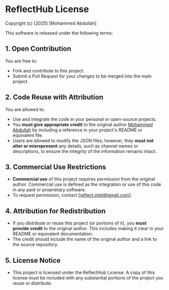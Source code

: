 # ReflectHub License

Copyright (c) [2025] [Mohammed Abdullah]

This software is released under the following terms:

## 1. Open Contribution
You are free to:
- Fork and contribute to this project.
- Submit a Pull Request for your changes to be merged into the main project.

## 2. Code Reuse with Attribution
You are allowed to:
- Use and integrate the code in your personal or open-source projects.
- You **must give appropriate credit** to the original author [Mohammed Abdullah](https://www.github.com/abdullah798155) by including a reference in your project's README or equivalent file.
- Users are allowed to modify the JSON files; however, they **must not alter or misrepresent** any details, such as channel names or descriptions, to ensure the integrity of the information remains intact.

## 3. Commercial Use Restrictions
- **Commercial use** of this project requires permission from the original author. Commercial use is defined as the integration or use of this code in any paid or proprietary software.
- To request permission, contact [reflect.intel@gmail.com].

## 4. Attribution for Redistribution
- If you distribute or reuse this project (or portions of it), you **must provide credit** to the original author. This includes making it clear in your README or equivalent documentation.
- The credit should include the name of the original author and a link to the source repository.

## 5. License Notice
- This project is licensed under the ReflectHub License. A copy of this license must be included with any substantial portions of the project you reuse or distribute.

